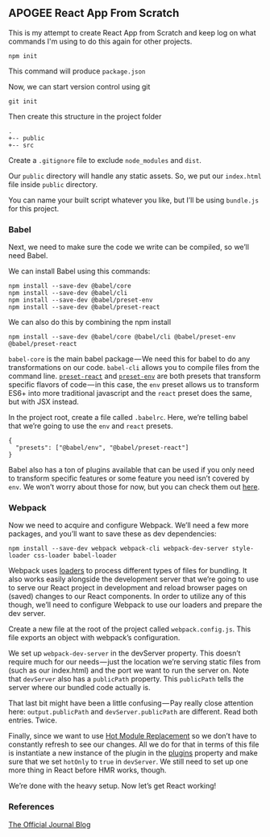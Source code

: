 ## APOGEE React App From Scratch

This is my attempt to create React App from Scratch and keep log on what commands I'm using to do this again for other projects.
```
npm init
```

This command will produce `package.json`

Now, we can start version control using git
```
git init
```

Then create this structure in the project folder
```
.
+-- public
+-- src
```

Create a `.gitignore` file to exclude `node_modules` and `dist`.

Our `public` directory will handle any static assets. So, we put our `index.html` file inside `public` directory.

You can name your built script whatever you like, but I’ll be using `bundle.js` for this project.

### Babel

Next, we need to make sure the code we write can be compiled, so we’ll need Babel.

We can install Babel using this commands:
```
npm install --save-dev @babel/core
npm install --save-dev @babel/cli
npm install --save-dev @babel/preset-env
npm install --save-dev @babel/preset-react
```

We can also do this by combining the npm install
```
npm install --save-dev @babel/core @babel/cli @babel/preset-env @babel/preset-react
```

`babel-core` is the main babel package — We need this for babel to do any transformations on our code. `babel-cli` allows you to compile files from the command line. [`preset-react`](https://babeljs.io/docs/en/babel-preset-react) and [`preset-env`](https://babeljs.io/docs/en/babel-preset-env) are both presets that transform specific flavors of code — in this case, the `env` preset allows us to transform ES6+ into more traditional javascript and the `react` preset does the same, but with JSX instead.

In the project root, create a file called `.babelrc`. Here, we’re telling babel that we’re going to use the `env` and `react` presets.

```
{
  "presets": ["@babel/env", "@babel/preset-react"]
}
```

Babel also has a ton of plugins available that can be used if you only need to transform specific features or some feature you need isn’t covered by `env`. We won’t worry about those for now, but you can check them out [here](https://babeljs.io/docs/plugins/).

### Webpack
Now we need to acquire and configure Webpack. We’ll need a few more packages, and you’ll want to save these as dev dependencies: 

```
npm install --save-dev webpack webpack-cli webpack-dev-server style-loader css-loader babel-loader
```

Webpack uses [loaders](https://webpack.js.org/loaders/) to process different types of files for bundling. It also works easily alongside the development server that we’re going to use to serve our React project in development and reload browser pages on (saved) changes to our React components. In order to utilize any of this though, we’ll need to configure Webpack to use our loaders and prepare the dev server.

Create a new file at the root of the project called `webpack.config.js`. This file exports an object with webpack’s configuration.

We set up `webpack-dev-server` in the devServer property. This doesn’t require much for our needs — just the location we’re serving static files from (such as our index.html) and the port we want to run the server on. Note that `devServer` also has a `publicPath` property. This `publicPath` tells the server where our bundled code actually is.

That last bit might have been a little confusing — Pay really close attention here: `output.publicPath` and `devServer.publicPath` are different. Read both entries. Twice.

Finally, since we want to use [Hot Module Replacement](https://webpack.js.org/guides/hot-module-replacement/) so we don’t have to constantly refresh to see our changes. All we do for that in terms of this file is instantiate a new instance of the plugin in the [plugins](https://webpack.js.org/configuration/plugins/) property and make sure that we set `hotOnly` to `true` in `devServer`. We still need to set up one more thing in React before HMR works, though.

We’re done with the heavy setup. Now let’s get React working!


### References

[The Official Journal Blog](https://blog.usejournal.com/creating-a-react-app-from-scratch-f3c693b84658)
